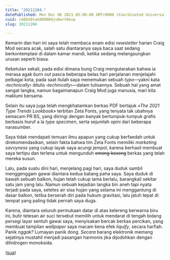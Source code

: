 ```yaml
---
title: "20211204."
datePublished: Mon Dec 06 2021 05:00:00 GMT+0000 (Coordinated Universal Time)
cuid: cm8b58twk000009jv6wrt0evp
slug: 20211204

---
```


Kemarin dan hari ini saya telah membaca enam edisi *newsletter* harian Craig Mod secara acak, salah satu diantaranya saya baca saat sedang berkontemplasi di dalam kamar mandi, ketika sedang melangsungkan urusan seperti biasa.

Kebetulan sekali, pada edisi dimana bung Craig mengutarakan bahwa ia merasa agak *burn out* pasca beberapa belas hari perjalanan menjelajahi pelbagai kota, pada saat itulah saya menemukan sebuah *typo*—yakni kata *‹technically›* ditulis *‹techincally›*—dalam tulisannya. Sebuah hal yang amat sangat langka, namun bagaimanapun Craig Mod juga manusia, mari kita maklumi bersama.

Selain itu saya juga telah mengkhatamkan berkas PDF bertajuk *«The 2021 Type Trends Lookbook»* terbitan Zeta Fonts, yang tenyata tak ubahnya semacam PR BS, yang diiringi dengan banyak bertumpuk-tumpuk grafis berbasis huruf a la *type specimen*, serta sejumlah opini dari beberapa narasumber.

Saya tidak mendapati temuan ilmu apapun yang cukup berfaedah untuk direkomendasikan, selain fakta bahwa tim Zeta Fonts memiliki *marketing savvyness* yang cukup layak saya acungi jempol, karena berhasil membuat saya tertipu dan terlena untuk mengunduh <s>omong kosong</s> berkas yang telah mereka susun.

Lalu, pada suatu dini hari, menjelang pagi hari, saya duduk sambil menggenggam gawai diantara kedua batang paha saya. Saya duduk di bawah sebuah balkon, hujan telah cukup lama berlalu, barangkali sekitar satu jam yang lalu. Namun sebuah kejadian langka bin aneh tapi nyata terjadi pada saya, setetes air sisa hujan yang selama ini menggantung di dasar balkon, tetiba berserah diri pada hukum gravitasi, lalu jatuh tepat di tempat yang paling tidak pernah saya duga.

Karena, diantara seluruh permukaan datar di atas kelereng berwarna biru ini, butir tetesan air suci tersebut memilih untuk mendarat di tengah bidang persegi layar sentuh gawai saya, menyisakan bercak berkas percikan, yang membuat tampilan *wallpaper* saya macam kena efek *liquify*, secara harfiah. Panik *nggak?* Lumayan panik dong. *Secara* barang elektronik memang sejatinya mustahil menjadi pasangan harmonis jika dijodohkan dengan dihidrogen monoksida.

([sua](https://sua.ist))